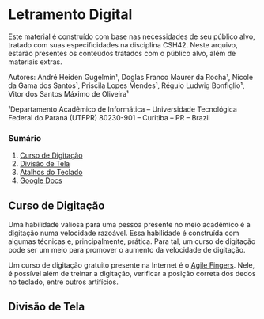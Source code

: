 # Letramento Digital

Este material é construído com base nas necessidades de seu público alvo, tratado com suas especificidades na disciplina CSH42. Neste arquivo, estarão presentes os conteúdos tratados com o público alvo, além de materiais extras.

Autores: André Heiden Gugelmin¹, Doglas Franco Maurer da Rocha¹, Nicole da Gama dos Santos¹, Priscila Lopes Mendes¹, Régulo Ludwig Bonfiglio¹, Vitor dos Santos Máximo de Oliveira¹

¹Departamento Acadêmico de Informática – Universidade Tecnológica Federal do Paraná (UTFPR)
80230-901 – Curitiba – PR – Brazil

### Sumário

1. [Curso de Digitação](##curso-de-digitação)
2. [Divisão de Tela](##divisao-de-tela)
3. [Atalhos do Teclado](##atalhos-do-teclado)
4. [Google Docs](##google-docs)

## Curso de Digitação

Uma habilidade valiosa para uma pessoa presente no meio acadêmico é a digitação numa velocidade razoável. Essa habilidade é construída com algumas técnicas e, principalmente, prática. Para tal, um curso de digitação pode ser um meio para promover o aumento da velocidade de digitação.

Um curso de digitação gratuito presente na Internet é o [Agile Fingers](https://agilefingers.com/pt). Nele, é possível além de treinar a digitação, verificar a posição correta dos dedos no teclado, entre outros artifícios.

## Divisão de Tela
